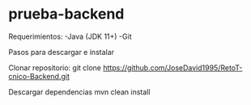 # prueba-backend

Requerimientos:
-Java (JDK 11+)
-Git
  
Pasos para descargar e instalar

Clonar repositorio:
git clone  https://github.com/JoseDavid1995/RetoT-cnico-Backend.git

Descargar dependencias
mvn clean install



